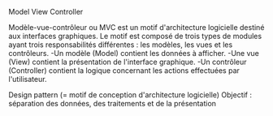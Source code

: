 Model View Controller

Modèle-vue-contrôleur ou MVC est un motif d'architecture logicielle destiné aux interfaces graphiques. Le motif est composé de trois types de modules ayant trois responsabilités différentes : les modèles, les vues et les contrôleurs.
-Un modèle (Model) contient les données à afficher.
-Une vue (View) contient la présentation de l'interface graphique.
-Un contrôleur (Controller) contient la logique concernant les actions effectuées par l'utilisateur.

Design pattern (= motif de conception d'architecture logicielle)
Objectif : séparation des données, des traitements et de la présentation